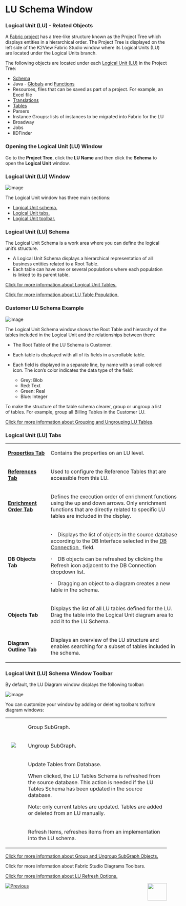 # LU Schema Window

### Logical Unit (LU) - Related Objects
A [Fabric project](https://github.com/k2view-academy/K2View-Academy/blob/master/articles/04_fabric_studio/08_fabric_project_tree.md) has a tree-like structure known as the Project Tree which displays entities in a hierarchical order. The Project Tree is displayed on the left side of the K2View Fabric Studio window where its Logical Units (LU) are located under the Logical Units branch.

The following objects are located under each [Logical Unit (LU)](https://github.com/k2view-academy/K2View-Academy/blob/master/articles/03_logical_units/01_LU_overview.md) in the Project Tree:
* [Schema](https://github.com/k2view-academy/K2View-Academy/wiki/Logical-Unit-Schema-Window#logical-unit-lu-schema)
* Java - [Globals](https://github.com/k2view-academy/K2View-Academy/blob/master/articles/08_globals/01_globals_overview.md) and [Functions](https://github.com/k2view-academy/K2View-Academy/blob/master/articles/07_table_population/08_project_functions.md)
* Resources, files that can be saved as part of a project. For example, an Excel file
* [Translations](https://github.com/k2view-academy/K2View-Academy/blob/master/articles/09_translations/01_translations_overview_and_use_cases.md)
* [Tables](https://github.com/k2view-academy/K2View-Academy/blob/master/articles/06_LU_tables/01_LU_tables_overview.md)
* Parsers
* Instance Groups: lists of instances to be migrated into Fabric for the LU 
* Broadway
* Jobs
* IIDFinder 

### Opening the Logical Unit (LU) Window
Go to the **Project Tree**, click the **LU Name** and then click the **Schema** to open the **Logical Unit** window.

### Logical Unit (LU) Window
![image](https://github.com/k2view-academy/K2View-Academy/blob/master/articles/03_logical_units/images/1.3_LU_Schema_WIndow.PNG)


The Logical Unit window has three main sections:
* [Logical Unit schema.](https://github.com/k2view-academy/K2View-Academy/blob/master/articles/03_logical_units/03_LU_schema_window.md#logical-unit-lu-schema)
* [Logical Unit tabs.](https://github.com/k2view-academy/K2View-Academy/blob/master/articles/03_logical_units/03_LU_schema_window.md#logical-unit-lu-tabs)
* [Logical Unit toolbar.](https://github.com/k2view-academy/K2View-Academy/blob/master/articles/03_logical_units/03_LU_schema_window.md#logical-unit-lu-schema-window-toolbar) 

### Logical Unit (LU) Schema
The Logical Unit Schema is a work area where you can define the logical unit’s structure. 
* A Logical Unit Schema displays a hierarchical representation of all business entities related to a Root Table. 
* Each table can have one or several populations where each population is linked to its parent table.


[Click for more information about Logical Unit Tables.](https://github.com/k2view-academy/K2View-Academy/blob/master/articles/06_LU_tables/01_LU_tables_overview.md)

[Click for more information about LU Table Population.](https://github.com/k2view-academy/K2View-Academy/blob/master/articles/07_table_population/01_table_population_overview.md)

### Customer LU Schema Example 

![image](https://github.com/k2view-academy/K2View-Academy/blob/master/articles/03_logical_units/images/1.4_LU_schema_example.png)

The Logical Unit Schema window shows the Root Table and hierarchy of the tables included in the Logical Unit and the relationships between them:
* The Root Table of the LU Schema is Customer. 
* Each table is displayed with all of its fields in a scrollable table.
* Each field is displayed in a separate line, by name with a small colored icon. The icon’s color indicates the data type of the field:

    * Grey: Blob
    * Red: Text
    * Green: Real
    * Blue: Integer

To make the structure of the table schema clearer, group or ungroup a list of tables. For example, group all Billing Tables in the Customer LU.

[Click for more information about Grouping and Ungrouping LU Tables](https://github.com/k2view-academy/K2View-Academy/blob/master/articles/03_logical_units/16_LU_schema_group_and_ungroup_tables.md).

### Logical Unit (LU) Tabs

<table style="width: 547px;">
<tbody>
<tr style="mso-yfti-irow: 0; mso-yfti-firstrow: yes; mso-prop-change: 'Einav Velan' 20200412T1629;">
<td style="width: 119px;">
<p><a href="https://github.com/k2view-academy/K2View-Academy/blob/master/articles/03_logical_units/04_LU_properties.md"><b>Properties Tab<b></a>
</td>
<td style="width: 414px;">
<p>Contains the properties on an LU level.</p>
</td>
</tr>
<tr style="mso-yfti-irow: 1; mso-prop-change: 'Einav Velan' 20200412T1629;">
<td style="width: 119px;">
<p><strong><a href="https://github.com/k2view-academy/K2View-Academy/blob/master/articles/03_logical_units/15_LU_schema_edit_reference_tab.md">References Tab</a></p>
</td>
<td style="width: 414px;">
<p>Used to configure the Reference Tables that are accessible from this LU.</p>
</td>
</tr>
<tr style="mso-yfti-irow: 2; mso-prop-change: 'Einav Velan' 20200412T1629;">
<td style="width: 119px;">
<p><a href="https://github.com/k2view-academy/K2View-Academy/blob/master/articles/03_logical_units/14_edit%20enrichment%20order.md"><b>Enrichment Order Tab<b></p>
</td>
<td style="width: 414px;">
<p>Defines the execution order of enrichment functions  using the up and down arrows. Only enrichment functions that are directly related to specific LU tables are included in the display. </p>

</td>
</tr>
<tr style="mso-yfti-irow: 3; mso-prop-change: 'Einav Velan' 20200412T1629;">
<td style="width: 119px;">
<p><strong>DB Objects Tab</strong></p>
</td>
<td style="width: 414px;">
<p>&middot;&nbsp;&nbsp;&nbsp; Displays the list of objects in the source database according to the DB Interface selected in the <a href="https://github.com/k2view-academy/K2View-Academy/blob/master/articles/03_logical_units/06_auto_discovery_wizard.md#step-1-define-the-db-interface">DB Connection &nbsp;</a> field.</p>
<p>&middot;&nbsp;&nbsp;&nbsp; DB objects can be refreshed by clicking the Refresh icon adjacent to the DB Connection dropdown list.</p>
<p>&middot;&nbsp;&nbsp;&nbsp; Dragging an object to a diagram creates a new table in the schema. &nbsp;</p>
</td>
</tr>
<tr style="mso-yfti-irow: 4; mso-prop-change: 'Einav Velan' 20200412T1629;">
<td style="width: 119px;">
<p><strong>Objects Tab</strong></p>
</td>
<td style="width: 414px;">
<p>Displays the list of all  LU tables  defined for the LU. Drag the table into the Logical Unit diagram area to add it to the LU Schema.</p>
</td>
</tr>
<tr style="mso-yfti-irow: 5; mso-yfti-lastrow: yes; mso-prop-change: 'Einav Velan' 20200412T1629;">
<td style="width: 119px;">
<p><strong>Diagram Outline Tab</strong></p>
</td>
<td style="width: 414px;">
<p>Displays an overview of the LU structure and enables searching for a subset of tables included in the schema.</p>
</td>
</tr>
</tbody>
</table>



### Logical Unit (LU) Schema Window Toolbar
By default, the LU Diagram window displays the following toolbar:

![image](https://github.com/k2view-academy/K2View-Academy/blob/master/articles/03_logical_units/images/1.3_LU_window_icons.png)

You can customize your window by adding or deleting toolbars to/from diagram windows:

<table>
<tbody>
<tr>
<td width="60">&nbsp; <img src="https://github.com/k2view-academy/K2View-Academy/blob/master/articles/03_logical_units/images/1.3_logical_unit_schema_window_table_icon_1.png" alt="" /></td>
<td width="557">
<p>Group SubGraph.</p>
</td>
</tr>
<tr>
<td width="60">&nbsp; <img src="https://github.com/k2view-academy/K2View-Academy/blob/master/articles/03_logical_units/images/1.3_logical_unit_schema_window_table_icon_2.png"/></td>
<td width="557">
<p>Ungroup SubGraph.</p>
</td>
</tr>
<tr>
<td width="60">&nbsp;<img src="https://github.com/k2view-academy/K2View-Academy/blob/master/articles/03_logical_units/images/1.3_logical_unit_schema_window_table_icon_3.png" alt="" /></td>
<td width="557">
<p>Update Tables from Database.</p>
<p>When clicked, the LU Tables Schema is refreshed from the source database. This action is needed if the LU Tables Schema has been updated in the source database.</p>
<p>Note: only current tables are updated. Tables are added or deleted from an LU manually.</p>
</td>
</tr>
<tr>
<td width="60">&nbsp; <img src="https://github.com/k2view-academy/K2View-Academy/blob/master/articles/03_logical_units/images/1.3_logical_unit_schema_window_table_icon_4.png" alt="" </td>
<td width="557">
<p>Refresh Items, refreshes items from an implementation into the LU schema.</p>
</td>
</tr>
</tbody>
</table>


[Click for more information about Group and Ungroup SubGraph Objects.](https://github.com/k2view-academy/K2View-Academy/blob/master/articles/03_logical_units/16_LU_schema_group_and_ungroup_tables.md)

Click for more information about Fabric Studio Diagrams Toolbars.

[Click for more information about LU Refresh Options.](https://github.com/k2view-academy/K2View-Academy/blob/master/articles/03_logical_units/18_LU_schema_refresh_LU_options.md)

[![Previous](https://github.com/k2view-academy/K2View-Academy/blob/master/articles/images/Previous.png)](https://github.com/k2view-academy/K2View-Academy/blob/master/articles/03_logical_units/02_create_a_logical_unit_flow.md)[<img align="right" width="60" height="54" src="https://github.com/k2view-academy/K2View-Academy/blob/master/articles/images/Next.png">](https://github.com/k2view-academy/K2View-Academy/blob/master/articles/03_logical_units/04_LU_properties.md)
